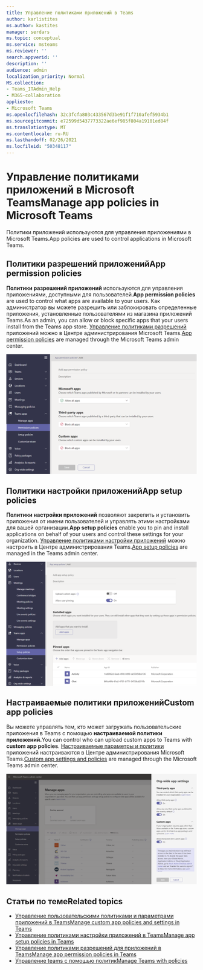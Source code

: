 ```yaml
---
title: Управление политиками приложений в Teams
author: karlistites
ms.author: kastites
manager: serdars
ms.topic: conceptual
ms.service: msteams
ms.reviewer: ''
search.appverid: ''
description: ''
audience: admin
localization_priority: Normal
MS.collection:
- Teams_ITAdmin_Help
- M365-collaboration
appliesto:
- Microsoft Teams
ms.openlocfilehash: 32c3fcfa803c433567d3be91f1f710afef5934b1
ms.sourcegitcommit: e72599d5437773322ae6ef985f804a19101ed84f
ms.translationtype: MT
ms.contentlocale: ru-RU
ms.lasthandoff: 02/26/2021
ms.locfileid: "50348117"
---
```

# <a name="manage-app-policies-in-microsoft-teams"></a><span data-ttu-id="efa80-102">Управление политиками приложений в Microsoft Teams</span><span class="sxs-lookup"><span data-stu-id="efa80-102">Manage app policies in Microsoft Teams</span></span>

<span data-ttu-id="efa80-103">Политики приложений используются для управления приложениями в Microsoft Teams.</span><span class="sxs-lookup"><span data-stu-id="efa80-103">App policies are used to control applications in Microsoft Teams.</span></span>

## <a name="app-permission-policies"></a><span data-ttu-id="efa80-104">Политики разрешений приложений</span><span class="sxs-lookup"><span data-stu-id="efa80-104">App permission policies</span></span>

<span data-ttu-id="efa80-105">**Политики разрешений приложений** используются для управления приложениями, доступными для пользователей.</span><span class="sxs-lookup"><span data-stu-id="efa80-105">**App permission policies** are used to control what apps are available to your users.</span></span> <span data-ttu-id="efa80-106">Как администратор вы можете разрешить или заблокировать определенные приложения, установленные пользователями из магазина приложений Teams.</span><span class="sxs-lookup"><span data-stu-id="efa80-106">As an admin, you can allow or block specific apps that your users install from the Teams app store.</span></span> <span data-ttu-id="efa80-107">[Управление политиками разрешений](teams-app-permission-policies.md) приложений можно в Центре администрирования Microsoft Teams.</span><span class="sxs-lookup"><span data-stu-id="efa80-107">[App permission policies](teams-app-permission-policies.md) are managed through the Microsoft Teams admin center.</span></span>

![Снимок экрана: политика разрешений для приложений.](media/app-permission-policy.png)

## <a name="app-setup-policies"></a><span data-ttu-id="efa80-109">Политики настройки приложений</span><span class="sxs-lookup"><span data-stu-id="efa80-109">App setup policies</span></span>

<span data-ttu-id="efa80-110">**Политики настройки приложений** позволяют закрепить и установить приложения от имени пользователей и управлять этими настройками для вашей организации.</span><span class="sxs-lookup"><span data-stu-id="efa80-110">**App setup policies** enable you to pin and install applications on behalf of your users and control these settings for your organization.</span></span> <span data-ttu-id="efa80-111">[Управление политиками настройки приложений](teams-app-setup-policies.md) можно настроить в Центре администрирования Teams.</span><span class="sxs-lookup"><span data-stu-id="efa80-111">[App setup policies](teams-app-setup-policies.md) are managed in the Teams admin center.</span></span>

![Снимок экрана: политика настройки приложений в Центре администрирования Teams.](media/app-setup-policy.png)

## <a name="custom-app-policies"></a><span data-ttu-id="efa80-113">Настраиваемые политики приложений</span><span class="sxs-lookup"><span data-stu-id="efa80-113">Custom app policies</span></span>

<span data-ttu-id="efa80-114">Вы можете управлять тем, кто может загружать пользовательские приложения в Teams с помощью **настраиваемой политики приложений.**</span><span class="sxs-lookup"><span data-stu-id="efa80-114">You can control who can upload custom apps to Teams with **custom app policies**.</span></span> <span data-ttu-id="efa80-115">[Настраиваемые параметры и политики](teams-custom-app-policies-and-settings.md) приложений настраиваются в Центре администрирования Microsoft Teams.</span><span class="sxs-lookup"><span data-stu-id="efa80-115">[Custom app settings and policies](teams-custom-app-policies-and-settings.md) are managed through the Microsoft Teams admin center.</span></span>

![Снимок экрана: настраиваемая политика приложений.](media/custom-app-policy.png)

## <a name="related-topics"></a><span data-ttu-id="efa80-117">Статьи по теме</span><span class="sxs-lookup"><span data-stu-id="efa80-117">Related topics</span></span>

* [<span data-ttu-id="efa80-118">Управление пользовательскими политиками и параметрами приложений в Teams</span><span class="sxs-lookup"><span data-stu-id="efa80-118">Manage custom app policies and settings in Teams</span></span>](teams-custom-app-policies-and-settings.md)
* [<span data-ttu-id="efa80-119">Управление политиками настройки приложений в Teams</span><span class="sxs-lookup"><span data-stu-id="efa80-119">Manage app setup policies in Teams</span></span>](teams-app-setup-policies.md)
* [<span data-ttu-id="efa80-120">Управление политиками разрешений для приложений в Teams</span><span class="sxs-lookup"><span data-stu-id="efa80-120">Manage app permission policies in Teams</span></span>](teams-app-permission-policies.md)
* [<span data-ttu-id="efa80-121">Управление teams с помощью политик</span><span class="sxs-lookup"><span data-stu-id="efa80-121">Manage Teams with policies</span></span>](manage-teams-with-policies.md)
